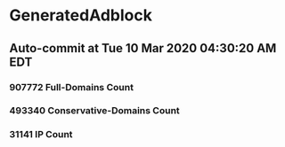 # GeneratedAdblock
## Auto-commit at Tue 10 Mar 2020 04:30:20 AM EDT
### 907772 Full-Domains Count
### 493340 Conservative-Domains Count
### 31141 IP Count
